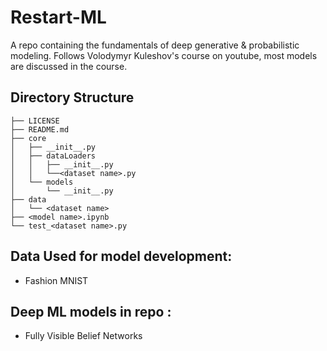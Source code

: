 # Restart-ML
A repo containing the fundamentals of deep generative & probabilistic modeling. Follows Volodymyr Kuleshov's course on youtube, most models are discussed in the course.

## Directory Structure
```plaintext
├── LICENSE
├── README.md
├── core
│   ├── __init__.py
│   ├── dataLoaders
│   │   ├── __init__.py
│   │   └──<dataset name>.py
│   └── models
│       └── __init__.py
├── data
│   └── <dataset name>
├── <model name>.ipynb
└── test_<dataset name>.py
```

## Data Used for model development:
- Fashion MNIST

## Deep ML models in repo :
- Fully Visible Belief Networks


